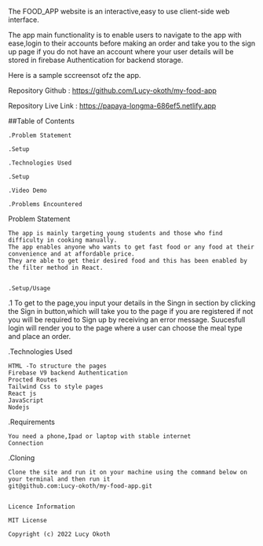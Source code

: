 The FOOD_APP website is an interactive,easy to use client-side web interface.

The app main functionality is to enable users to navigate to the app with ease,login to their accounts before making an order and take you to the sign up page if you do not have an account where your user details will be stored in firebase Authentication for backend storage.

Here is a sample sccreensot ofz the app.



Repository Github : https://github.com/Lucy-okoth/my-food-app

Repository Live Link : https://papaya-longma-686ef5.netlify.app


##Table of Contents

    .Problem Statement

    .Setup

    .Technologies Used

    .Setup

    .Video Demo

    .Problems Encountered

Problem Statement

    The app is mainly targeting young students and those who find difficulty in cooking manually.
    The app enables anyone who wants to get fast food or any food at their convenience and at affordable price.
    They are able to get their desired food and this has been enabled by the filter method in React.


    .Setup/Usage

.1 To get to the page,you input your details in the Singn in section by clicking the Sign in button,which will take you to the page if you are registered if not you will be required to Sign up by receiving an error message.
Suucesfull login will render you to the page where a user can choose the meal type and place an order.


.Technologies Used

    HTML -To structure the pages
    Firebase V9 backend Authentication
    Procted Routes
    Tailwind Css to style pages
    React js
    JavaScript
    Nodejs


.Requirements

    You need a phone,Ipad or laptop with stable internet 
    Connection

.Cloning

    Clone the site and run it on your machine using the command below on your terminal and then run it
    git@github.com:Lucy-okoth/my-food-app.git


    Licence Information

    MIT License

    Copyright (c) 2022 Lucy Okoth